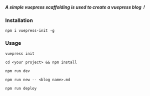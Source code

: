 ##### A simple vuepress scaffolding is used to create a vuepress blog！
### Installation
```
npm i vuepress-init -g
```
### Usage
```
vuepress init

cd <your project> && npm install

npm run dev

npm run new -- <blog name>.md

npm run deploy
```